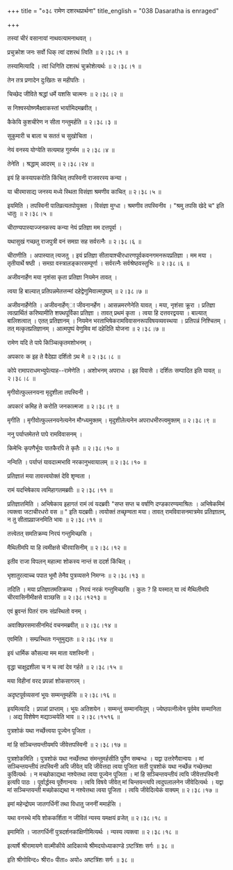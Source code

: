 +++
title = "०३८ रामेण दशरथप्रार्थना"
title_english = "038 Dasaratha is enraged"

+++


तस्यां चीरं वसानायां नाथवत्यामनाथवत् ।  

प्रचुक्रोश जनः सर्वो धिक् त्वां दशरथं त्विति  ॥  २।३८।१  ॥   

तस्यामित्यादि । त्वां धिगिति दशरथं चुक्रोशेत्यर्थः  ॥  २।३८।१  ॥   

  

तेन तत्र प्रणादेन दुःखितः स महीपतिः ।  

चिच्छेद जीविते श्रद्धां धर्मे यशसि चात्मनः  ॥  २।३८।२  ॥   

स निश्वस्योष्णमैक्ष्वाकस्तां भार्यामिदमब्रवीत् ।  

कैकेयि कुशचीरेण न सीता गन्तुमर्हति  ॥  २।३८।३  ॥   

सुकुमारी च बाला च सततं च सुखोचिता ।  

नेयं वनस्य योग्येति सत्यमाह गुरुर्मम  ॥  २।३८।४  ॥   

तेनेति । श्रद्धाम् आदरम्  ॥  २।३८।२४  ॥   

  

इयं हि कस्यापकरोति किंचित् तपस्विनी राजवरस्य कन्या ।  

या चीरमासाद्य जनस्य मध्ये स्थिता विसंज्ञा श्रमणीव काचित्  ॥  २।३८।५  ॥   

इयमिति । तपस्विनी पातिव्रत्यतपोयुक्ता । विसंज्ञा मुग्धा । श्रमणीव
तपस्विनीव । "श्रमु तपसि खेदे च" इति धातुः  ॥  २।३८।५  ॥   

  

चीराण्यपास्याज्जनकस्य कन्या नेयं प्रतिज्ञा मम दत्तपूर्वा ।  

यथासुखं गच्छतु राजपुत्री वनं समग्रा सह सर्वरत्नैः  ॥  २।३८।६  ॥   

चीराणीति । अपास्यात् त्यजतु । इयं प्रतिज्ञा
सीतायाश्चीरधारणपूर्वकवनगमनरूपप्रतिज्ञा । मम मया । तृतीयार्थे षष्ठी ।
समग्रा वस्त्रालङ्कारसम्पूर्णा । सर्वरत्नैः सर्वश्रेष्ठवस्तुभिः  ॥  २।३८।६
 ॥   

  

अजीवनार्हेण मया नृशंसा कृता प्रतिज्ञा नियमेन तावत् ।  

त्वया हि बाल्यात् प्रतिपन्नमेतत्तन्मां दहेद्वेणुमिवात्मपुष्पम्  ॥  २।३८।७
 ॥   

अजीवनार्हेणेति । अजीवनार्हेण्ा जीवनानर्हेण । आसन्नमरणेनेति यावत् । मया,
नृशंसा क्रूरा । प्रतिज्ञा त्वत्प्रार्थितं करिष्यामीति शपथपूर्विका
प्रतिज्ञा । तावत् प्रथमं कृता । त्वया हि दत्तवरद्वयया । बाल्यात्
बालिशत्वात् । एतत् प्रतिज्ञानम् । नियमेन
भरताभिषेकरामविवासनरूपविषयव्यवस्थया । प्रतिपन्नं निश्चितम् । तत्
मत्कृतप्रतिज्ञानम् । आत्मपुष्पं वेणुमिव मां दहेदिति योजना  ॥  २।३८।७  ॥   

  

रामेण यदि ते पापे किञ्चित्कृतमशोभनम् ।  

अपकारः क इह ते वैदेह्या दर्शितो ऽथ मे  ॥  २।३८।८  ॥   

कोपे रामापराधमभ्युपेत्याह--रामेणेति । अशोभनम् अपराधः । इह विवासे ।
दर्शितः सम्पादित इति यावत्  ॥  २।३८।८  ॥   

  

मृगीवोत्फुल्लनयना मृदुशीला तपस्विनी ।  

अपकारं कमिह ते करोति जनकात्मजा  ॥  २।३८।९  ॥   

मृगीति । मृगीवोत्फुल्लनयनेत्यनेन मौग्ध्यमुक्तम् । मृदुशीलेत्यनेन
अपराधभीरुत्वमुक्तम्  ॥  २।३८।९  ॥   

  

ननु पर्याप्तमेतत्ते पापे रामविवासनम् ।  

किमेभिः कृपणैर्भूयः पातकैरपि ते कृतैः  ॥  २।३८।१०  ॥   

नन्विति । पर्याप्तं यावदात्मभावि नरकानुभवायालम्  ॥  २।३८।१०  ॥   

  

प्रतिज्ञातं मया तावत्त्वयोक्तं देवि शृण्वता ।  

रामं यदभिषेकाय त्वमिहागतमब्रवीः  ॥  २।३८।११  ॥   

प्रतिज्ञातमिति । अभिषेकाय इहागतं रामं त्वं यदब्रवीः "सप्त सप्त च वर्षाणि
दण्डकारण्यमाश्रितः । अभिषेकमिमं त्यक्त्वा जटाचीरधरो वस  ॥ " इति यदब्रवीः।
त्वयोक्तं तच्छृण्वता मया। तावत् रामविवासनमात्रमेव प्रतिज्ञातम्, न तु
सीताप्रव्राजनमिति भावः  ॥  २।३८।११  ॥   

  

तत्त्वेतत् समतिक्रम्य निरयं गन्तुमिच्छसि ।  

मैथिलीमपि या हि त्वमीक्षसे चीरवासिनीम्  ॥  २।३८।१२  ॥   

इतीव राजा विपलन् महात्मा शोकस्य नान्तं स ददर्श किंचित् ।  

भृशातुरत्वाच्च पपात भूमौ तेनैव पुत्रव्यसने निमग्नः  ॥  २।३८।१३  ॥   

तदिति । मया प्रतिज्ञातमतिक्रम्य । निरयं नरकं गन्तुमिच्छसि । कुतः ? हि
यस्मात् या त्वं मैथिलीमपि चीरवासिनीमीक्षसे वाञ्छसि  ॥  २।३८।१२१३  ॥   

  

एवं ब्रुवन्तं पितरं रामः संप्रस्थितो वनम् ।  

अवाक्छिरसमासीनमिदं वचनमब्रवीत्  ॥  २।३८।१४  ॥   

एवमिति । सम्प्रस्थितः गन्तुमुद्यतः  ॥  २।३८।१४  ॥   

  

इयं धार्मिक कौसल्या मम माता यशस्विनी ।  

वृद्धा चाक्षुद्रशीला च न च त्वां देव गर्हते  ॥  २।३८।१५  ॥   

मया विहीनां वरद प्रपन्नां शोकसागरम् ।  

अदृष्टपूर्वव्यसनां भूयः सम्मन्तुमर्हसि  ॥  २।३८।१६  ॥   

इयमित्यादि । प्रपन्नां प्राप्ताम् । भूयः अतिशयेन । सम्मन्तुं
सम्मानयितुम् । ज्येष्ठपत्नीत्वेन पूर्वमेव सम्मानिता । अद्य विशेषेण
मद्याञ्चयेति भाव  ॥  २।३८।१५१६  ॥   

  

पुत्रशोकं यथा नर्च्छेत्त्वया पूज्येन पूजिता ।  

मां हि सञ्चिन्तयन्तीयमपि जीवेत्तपस्विनी  ॥  २।३८।१७  ॥   

पुत्रशोकमिति । पुत्रशोकं यथा नर्च्छेत्तथा संमन्तुमर्हसीति पूर्वेण
सम्बन्धः । यद्वा उत्तरेणैवान्वयः । मां सञ्चिन्तयन्तीयं तपस्विनी अपि
जीवेत् यदि जीवेत्तदा त्वया पूजिता सती पुत्रशोकं यथा नर्च्छेन्न
गच्छेत्तथा कुर्वित्यर्थः । न मच्छोकाद्यथा नश्येत्तथा त्वया पूज्येन
पूजिता । मां हि सञ्चिन्तयन्तीयं त्वयि जीवेत्तपस्विनी इत्यपि पाठः ।
पूर्वार्द्धस्य पूर्वेणान्वयः । त्वयि विषये जीवेत् मां चिन्तयन्त्यपि
त्वदुपलालनेन जीवेदित्यर्थः । यद्वा मां सञ्चिन्तयन्ती मच्छोकाद्यथा न
नश्येत्तथा त्वया पूजिता । त्वयि जीवेदित्येकं वाक्यम्  ॥  २।३८।१७  ॥   

  

इमां महेन्द्रोपम जातगर्धिनीं तथा विधातु जननीं ममार्हसि ।  

यथा वनस्थे मयि शोककर्शिता न जीवितं न्यस्य यमक्षयं व्रजेत्  ॥  २।३८।१८
 ॥   

इमामिति । जातगर्धिनीं पुत्रदर्शनकांक्षिणीमित्यर्थः । न्यस्य त्यक्त्वा  ॥ 
२।३८।१८  ॥   

  

इत्यार्षे श्रीरामायणे वाल्मीकीये आदिकाव्ये श्रीमदयोध्याकाण्डे
ऽष्टत्रिंशः सर्गः  ॥  ३८  ॥   

इति श्रीगोविन्द० श्रीरा० पीता० अयो० अष्टत्रिंशः सर्गः  ॥  ३८  ॥   



